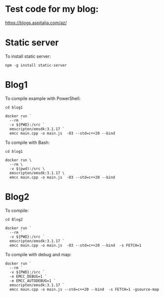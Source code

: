 # Test code for my blog:
https://blogs.aspitalia.com/az/

# Static server
To install static server:
```
npm -g install static-server
```

# Blog1
To compile example with PowerShell:
```
cd blog1

docker run `
  --rm `
  -v ${PWD}:/src `
  emscripten/emsdk:3.1.17 `
  emcc main.cpp -o main.js  -O3 --std=c++20 --bind
```

To compile with Bash:
```
cd blog1

docker run \
  --rm \
  -v $(pwd):/src \
  emscripten/emsdk:3.1.17 \
  emcc main.cpp -o main.js  -O3 --std=c++20 --bind
```

# Blog2
To compile:
```
cd Blog2

docker run `
  --rm `
  -v ${PWD}:/src `
  emscripten/emsdk:3.1.17 `
  emcc main.cpp -o main.js  -O3 --std=c++20 --bind  -s FETCH=1
```

To compile with debug and map:
```
docker run `
  --rm `
  -v ${PWD}:/src `
  -e EMCC_DEBUG=1 `
  -e EMCC_AUTODEBUG=1 `
  emscripten/emsdk:3.1.17 `
  emcc main.cpp -o main.js --std=c++20 --bind  -s FETCH=1 -gsource-map
```
